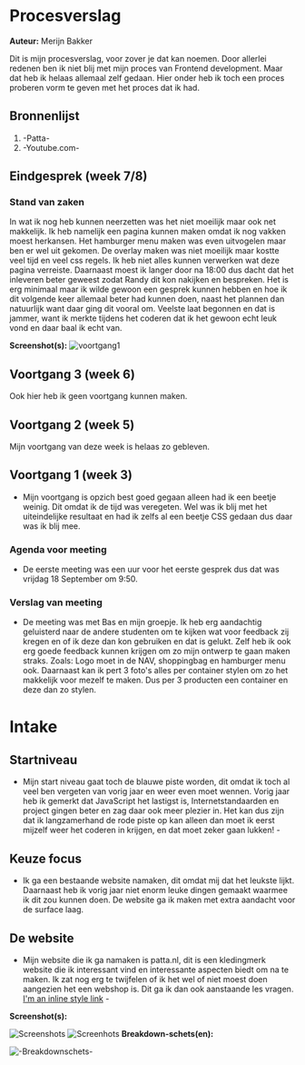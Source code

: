 # Procesverslag

**Auteur:** Merijn Bakker

Dit is mijn procesverslag, voor zover je dat kan noemen. Door allerlei redenen ben ik niet blij met mijn proces van Frontend development. Maar dat heb ik helaas allemaal zelf gedaan.
Hier onder heb ik toch een proces proberen vorm te geven met het proces dat ik had.

## Bronnenlijst

1. -Patta-
2. -Youtube.com-

## Eindgesprek (week 7/8)

### Stand van zaken

In wat ik nog heb kunnen neerzetten was het niet moeilijk maar ook net makkelijk. Ik heb namelijk een pagina kunnen maken omdat ik nog vakken moest herkansen. Het hamburger menu maken was even uitvogelen maar ben er wel uit gekomen. De overlay maken was niet moeilijk maar kostte veel tijd en veel css regels. Ik heb niet alles kunnen verwerken wat
deze pagina verreiste. Daarnaast moest ik langer door na 18:00 dus dacht dat het inleveren beter geweest zodat Randy dit kon nakijken en bespreken. Het is erg minimaal maar ik wilde gewoon een gesprek kunnen hebben en
hoe ik dit volgende keer allemaal beter had kunnen doen, naast het plannen dan natuurlijk want daar ging dit vooral om. Veelste laat begonnen en dat is jammer, want ik merkte tijdens het coderen dat
ik het gewoon echt leuk vond en daar baal ik echt van.

**Screenshot(s):**
![voortgang1](menu.png)

## Voortgang 3 (week 6)

Ook hier heb ik geen voortgang kunnen maken.

## Voortgang 2 (week 5)

Mijn voortgang van deze week is helaas zo gebleven.

## Voortgang 1 (week 3)

- Mijn voortgang is opzich best goed gegaan alleen had ik een beetje weinig. Dit omdat ik de tijd was veregeten. Wel was ik blij met het uiteindelijke resultaat en had ik zelfs al een beetje CSS gedaan dus daar was ik blij mee.

### Agenda voor meeting

- De eerste meeting was een uur voor het eerste gesprek dus dat was vrijdag 18 September om 9:50.

### Verslag van meeting

- De meeting was met Bas en mijn groepje. Ik heb erg aandachtig geluisterd naar de andere studenten om te kijken wat voor feedback zij kregen en of ik deze dan kon gebruiken en dat is gelukt. Zelf heb ik ook erg goede feedback kunnen krijgen om zo mijn ontwerp te gaan maken straks. Zoals: Logo moet in de NAV, shoppingbag en hamburger menu ook. Daarnaast kan ik pert 3 foto's alles per container stylen om zo het makkelijk voor mezelf te maken. Dus per 3 producten een container en deze dan zo stylen.

# Intake

## Startniveau

- Mijn start niveau gaat toch de blauwe piste worden, dit omdat ik toch al veel ben vergeten van vorig jaar en weer even moet wennen. Vorig jaar heb ik gemerkt dat JavaScript het lastigst is, Internetstandaarden en project gingen beter en zag daar ook meer plezier in. Het kan dus zijn dat ik langzamerhand de rode piste op kan alleen dan moet ik eerst mijzelf weer het coderen in krijgen, en dat moet zeker gaan lukken! -

## Keuze focus

- Ik ga een bestaande website namaken, dit omdat mij dat het leukste lijkt. Daarnaast heb ik vorig jaar niet enorm leuke dingen gemaakt waarmee ik dit zou kunnen doen. De website ga ik maken met extra aandacht voor de surface laag.

## De website

- Mijn website die ik ga namaken is patta.nl, dit is een kledingmerk website die ik interessant vind en interessante aspecten biedt om na te maken. Ik zat nog erg te twijfelen of ik het wel of niet moest doen aangezien het een webshop is. Dit ga ik dan ook aanstaande les vragen. [I'm an inline style link](https://www.patta.nl/) -

**Screenshot(s):**

![Screenshots](images/patta_website.png)
![Screenhots](images/patta_website2.png)
**Breakdown-schets(en):**

![-Breakdownschets-](images/breakdownschets.png)
